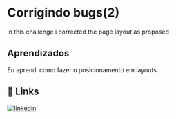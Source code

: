 
# Corrigindo bugs(2)

in this challenge i corrected the page layout as proposed


## Aprendizados

Eu aprendi como fazer o posicionamento em layouts.


## 🔗 Links

[![linkedin](https://img.shields.io/badge/linkedin-0A66C2?style=for-the-badge&logo=linkedin&logoColor=white)](https://www.linkedin.com/in/%C3%ADtalo-vinicius-6469281bb/)

